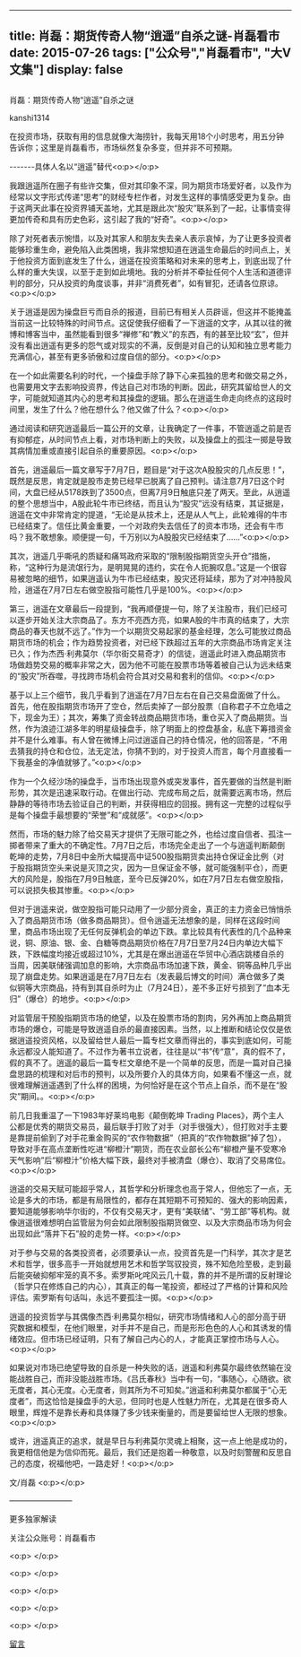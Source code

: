 
---
title:  肖磊：期货传奇人物“逍遥”自杀之谜-肖磊看市
date: 2015-07-26
tags: ["公众号","肖磊看市", "大V文集"]
display: false
---


## 



肖磊：期货传奇人物“逍遥”自杀之谜




kanshi1314




在投资市场，获取有用的信息就像大海捞针，我每天用18个小时思考，用五分钟告诉你；这里是肖磊看市，市场纵然复杂多变，但并非不可预期。




-------具体人名以“逍遥”替代<o:p></o:p>



我跟逍遥所在圈子有些许交集，但对其印象不深，同为期货市场爱好者，以及作为经常以文字形式传递“思考”的财经专栏作者，对发生这样的事情感受更为复杂。由于这两天此事在投资界铺天盖地，尤其是跟此次“股灾”联系到了一起，让事情变得更加传奇和具有历史色彩，这引起了我的“好奇”。<o:p></o:p>

除了对死者表示惋惜，以及对其家人和朋友失去亲人表示哀悼，为了让更多投资者能够珍重生命，避免陷入此类困境，我非常想知道在逍遥生命最后的时间点上，关于他投资方面到底发生了什么，逍遥在投资策略和对未来的思考上，到底出现了什么样的重大失误，以至于走到如此境地。我的分析并不牵扯任何个人生活和道德评判的部分，只从投资的角度谈事，并非“消费死者”，如有冒犯，还请各位原谅。<o:p></o:p>

关于逍遥是因为操盘巨亏而自杀的报道，目前已有相关人员辟谣，但这并不能掩盖当前这一比较特殊的时间节点。这促使我仔细看了一下逍遥的文字，从其以往的微博和博客当中，虽然能看到很多“禅修”和“教义”的东西，有的甚至比较“玄”，但并没有看出逍遥有更多的怨气或对现实的不满，反倒是对自己的认知和独立思考能力充满信心，甚至有更多骄傲和过度自信的部分。<o:p></o:p>

在一个如此需要名利的时代，一个操盘手除了静下心来孤独的思考和做交易之外，也需要用文字去影响投资界，传达自己对市场的判断。因此，研究其留给世人的文字，可能就知道其内心的思考和其操盘的逻辑。那么在逍遥生命走向终点的这段时间里，发生了什么？他在想什么？他又做了什么？<o:p></o:p>

通过阅读和研究逍遥最后一篇公开的文章，让我确定了一件事，不管逍遥之前是否有抑郁症，从时间节点上看，对市场判断上的失败，以及操盘上的孤注一掷是导致其病情加重或直接引起自杀的重要原因。<o:p></o:p>

首先，逍遥最后一篇文章写于7月7日，题目是“对于这次A股股灾的几点反思！”，既然是反思，肯定就是股市走势已经早已脱离了自己预判。请注意7月7日这个时间，大盘已经从5178跌到了3500点，但离7月9日触底只差了两天。至此，从逍遥的整个思想当中，A股此轮牛市已终结，而且认为“股灾”远没有结束，其证据是，逍遥在文中非常肯定的提道，“无论是从技术上，还是从人气上，此轮难得的牛市已经结束了。信任比黄金重要，一个对政府失去信任了的资本市场，还会有牛市吗？我不敢想象。顺便提一句，千万别以为A股股灾已经结束了……”<o:p></o:p>

其次，逍遥几乎嘶吼的质疑和痛骂政府采取的“限制股指期货空头开仓”措施，称，“这种行为是流氓行为，是明晃晃的违约，实在令人扼腕叹息。”这是一个很容易被忽略的细节，如果逍遥认为牛市已经结束，股灾还将延续，那为了对冲持股风险，逍遥在7月7日左右做空股指可能性几乎是100%。<o:p></o:p>

第三，逍遥在文章最后一段提到，“我再顺便提一句，除了关注股市，我们已经可以逐步开始关注大宗商品了。东方不亮西方亮，如果A股的牛市真的结束了，大宗商品的春天也就不远了。”作为一个以期货交易起家的基金经理，怎么可能放过商品期货市场的机会；作为趋势投资者，对已经下跌超过五年的大宗商品市场肯定关注已久；作为杰西·利弗莫尔（华尔街交易奇才）的信徒，逍遥此时进入商品期货市场做趋势交易的概率非常之大，因为他不可能在股票市场等着被自己认为远未结束的“股灾”所吞噬，寻找跨市场机会符合其对交易和套利的信仰。<o:p></o:p>

基于以上三个细节，我几乎看到了逍遥在7月7日左右在自己交易盘面做了什么。首先，他在股指期货市场开了空仓，然后卖掉了一部分股票（自称君子不立危墙之下，现金为王）；其次，筹集了资金转战商品期货市场，重仓买入了商品期货。当然，作为浪迹江湖多年的明星级操盘手，除了明面上的控盘基金，私底下筹措资金并不是什么难事。有人曾在微博上问过逍遥自己的持仓情况，他的回答是，“不用去猜我的持仓和仓位，法无定法，你猜不到的，对于投资人而言，每个月直接看一下我基金的净值就够了。”<o:p></o:p>

作为一个久经沙场的操盘手，当市场出现意外或突发事件，首先要做的当然是判断形势，其次是迅速采取行动。在做出行动、完成布局之后，就需要远离市场，然后静静的等待市场去验证自己的判断，并获得相应的回报。拥有这一完整的过程似乎是每个操盘手最想要的“荣誉”和“成就感”。<o:p></o:p>

然而，市场的魅力除了给交易天才提供了无限可能之外，也给过度自信者、孤注一掷者带来了重大的不确定性。7月7日之后，市场完全走出了一个与逍遥判断颠倒乾坤的走势，7月8日中金所大幅提高中证500股指期货卖出持仓保证金比例（对于股指期货空头来说是灭顶之灾，因为一旦保证金不够，就可能强制平仓），而更大的风险是，股指在7月9日触底，至今已反弹20%，如在7月7日左右做空股指，可以说损失极其惨重。<o:p></o:p>

但对于逍遥来说，做空股指可能只动用了一少部分资金，真正的主力资金已悄悄杀入了商品期货市场（做多商品期货）。但令逍遥无法想象的是，同样在这段时间里，商品市场出现了无任何反弹机会的单边下跌。拿比较具有代表性的几个品种来说，铜、原油、银、金、白糖等商品期货价格在7月7日至7月24日内单边大幅下跌，下跌幅度均接近或超过10%，尤其是在爆出逍遥在华贸中心酒店跳楼自杀的当周，因美联储强调加息的影响，大宗商品市场加速下跌，黄金、铜等品种几乎出现了崩盘走势。如果逍遥是在7月7日左右（发表最后博文的时间）满仓做多了类似铜等大宗商品，持有到其自杀时为止（7月24日），差不多正好亏损到了“血本无归”（爆仓）的地步。<o:p></o:p>

对监管层干预股指期货市场的绝望，以及在股票市场的割肉，另外再加上商品期货市场的爆仓，可能是导致逍遥自杀的最直接因素。当然，以上推断和结论仅仅是依据逍遥投资风格，以及留给世人最后一篇专栏文章而得出的，事实到底如何，可能永远都没人能知道了。不过作为著书立说者，往往是以“书”传“意”，真的假不了，假的真不了。逍遥的最后一篇专栏文章绝不是一个简单的反思，而是一篇对自己操盘思路的梳理和对后市的预判，以及所要介入的具体方向，如果看不懂这一点，就很难理解逍遥遇到了什么样的困境，为何恰好是在这个节点上自杀，而不是在“股灾”期间。。<o:p></o:p>

前几日我重温了一下1983年好莱坞电影《颠倒乾坤 Trading Places》，两个主人公都是优秀的期货交易员，最后联手打败了对手（对手很强大），但打败对手主要是靠提前偷到了对手花重金购买的“农作物数据”（把真的“农作物数据”掉了包），导致对手在高点垄断性吃进“柳橙汁”期货，而在农业部长公布“柳橙产量不受寒冷天气影响”后“柳橙汁”价格大幅下跌，最终对手被清盘（爆仓）、取消了交易席位。<o:p></o:p>

逍遥的交易天赋可能超乎常人，其哲学和分析理念也高于常人，但他忘了一点，无论是多大的市场，都是有局限性的，都存在其短期不可预知的、强大的影响因素，要知道能够影响华尔街的，不仅有交易天才，更有“美联储”、“劳工部”等机构。就像逍遥很难想明白监管层为何会如此限制股指期货做空、以及大宗商品市场为何会出现如此“落井下石”般的走势一样。<o:p></o:p>

对于参与交易的各类投资者，必须要承认一点，投资首先是一门科学，其次才是艺术和哲学，很多高手一开始就想用艺术和哲学驾驭投资，殊不知危险至极，走到最后能突破抑郁牢笼的真不多。索罗斯叱咤风云几十载，靠的并不是所谓的反射理论（哲学只在修炼自己的内心），其真正的每一笔投资，都经过了严格的计算和风险评估。索罗斯有句话叫，永远不要孤注一掷。<o:p></o:p>

逍遥的投资哲学与其偶像杰西·利弗莫尔相似，研究市场情绪和人心的部分高于研究数据和模型，在他们眼里，对手并不是自己，而是形形色色的人心和其诱发的情绪效应。但市场已经证明，只有了解自己内心的人，才能真正掌控市场与人心。<o:p></o:p>

如果说对市场已绝望导致的自杀是一种失败的话，逍遥和利弗莫尔最终依然输在没能战胜自己，而非没能战胜市场。《吕氏春秋》当中有一句，“事随心，心随欲。欲无度者，其心无度。心无度者，则其所为不可知矣。”逍遥和利弗莫尔都属于“心无度者”，而这恰恰是操盘手的大忌，但同时也是人性魅力所在，尤其是在很多奇人眼里，辉煌不是靠长寿和具体赚了多少钱来衡量的，而是要留给世人无限的想象。<o:p></o:p>

或许，逍遥真正的追求，就是早日与利弗莫尔灵魂上相聚，这一点上他是成功的，我更相信他是为信仰而死。最后，我们还是抱着一种敬意，以及时刻警醒和反思自己的态度，祝福他吧，一路走好！<o:p></o:p>

文/肖磊 <o:p></o:p>





————————



更多独家解读

关注公众账号：肖磊看市



<o:p> </o:p>

<o:p> </o:p>

<o:p> </o:p>

<o:p> </o:p>

<o:p> </o:p>











[留言](javascript:;)


